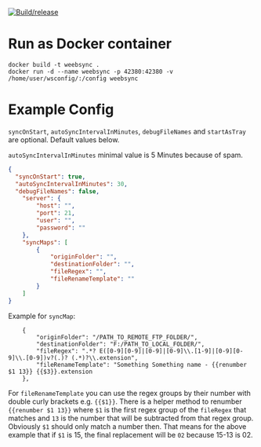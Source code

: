 [![Build/release](https://github.com/BastianGanze/weebsync/actions/workflows/main.yml/badge.svg)](https://github.com/BastianGanze/weebsync/actions/workflows/main.yml)

# Run as Docker container

```
docker build -t weebsync .
docker run -d --name weebsync -p 42380:42380 -v /home/user/wsconfig/:/config weebsync
```

# Example Config

`syncOnStart`, `autoSyncIntervalInMinutes`, `debugFileNames` and `startAsTray` are optional. Default values below.

`autoSyncIntervalInMinutes` minimal value is 5 Minutes because of spam.

```json
{
  "syncOnStart": true,
  "autoSyncIntervalInMinutes": 30,
  "debugFileNames": false,
    "server": {
        "host": "",
        "port": 21,
        "user": "",
        "password": ""
    },
    "syncMaps": [
        {
            "originFolder": "",
            "destinationFolder": "",
            "fileRegex": "",
            "fileRenameTemplate": ""
        }
    ]
}
```

Example for `syncMap`:

```
    { 
        "originFolder": "/PATH_TO_REMOTE_FTP_FOLDER/",
        "destinationFolder": "F:/PATH_TO_LOCAL_FOLDER/",
        "fileRegex": ".*? E([0-9][0-9]|[0-9]|[0-9]\\.[1-9]|[0-9][0-9]\\.[0-9])v?(.)? (.*)?\\.extension",
        "fileRenameTemplate": "Something Something name - {{renumber $1 13}} {{$3}}.extension 
    },
```

For `fileRenameTemplate` you can use the regex groups by their number with double curly brackets e.g. `{{$1}}`.
There is a helper method to renumber `{{renumber $1 13}}` where `$1` is the first regex group of the `fileRegex` that matches and `13` is the number that will be subtracted from that regex group. Obviously `$1` should only match a number then. That means for the above example that if `$1` is 15, the final replacement will be `02` because 15-13 is 02.
